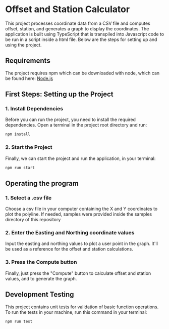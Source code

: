 # Offset and Station Calculator

This project processes coordinate data from a CSV file and computes offset, station, and generates a graph to display the coordinates. The application is built using TypeScript that is transpiled into Javascript code to be run in a script inside a html file. Below are the steps for setting up and using the project.

## Requirements

The project requires npm which can be downloaded with node, which can be found here: [Node.js](https://nodejs.org/en/download)

## First Steps: Setting up the Project

### 1. Install Dependencies

Before you can run the project, you need to install the required dependencies. Open a terminal in the project root directory and run:

```bash
npm install
```

### 2. Start the Project

Finally, we can start the project and run the application, in your terminal:

```bash
npm run start
```

## Operating the program

### 1. Select a .csv file

Choose a csv file in your computer containing the X and Y coordinates to plot the polyline. If needed, samples were provided inside the samples directory of this repository

### 2. Enter the Easting and Northing coordinate values

Input the easting and northing values to plot a user point in the graph. It'll be used as a reference for the offset and station calculations.

### 3. Press the Compute button

Finally, just press the "Compute" button to calculate offset and station values, and to generate the graph.

## Development Testing

This project contains unit tests for validation of basic function operations. To run the tests in your machine, run this command in your terminal:

```bash
npm run test
```
